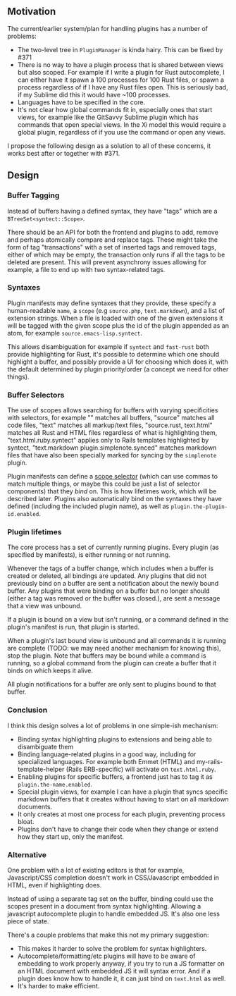 ## Motivation

The current/earlier system/plan for handling plugins has a number of problems:

- The two-level tree in `PluginManager` is kinda hairy. This can be fixed by #371
- There is no way to have a plugin process that is shared between views but also scoped. For example if I write a plugin for Rust autocomplete, I can either have it spawn a 100 processes for 100 Rust files, or spawn a process regardless of if I have any Rust files open. This is seriously bad, if my Sublime did this it would have ~100 processes.
- Languages have to be specified in the core.
- It's not clear how global commands fit in, especially ones that start views, for example like the GitSavvy Sublime plugin which has commands that open special views. In the Xi model this would require a global plugin, regardless of if you use the command or open any views.

I propose the following design as a solution to all of these concerns, it works best after or together with #371.

## Design

### Buffer Tagging

Instead of buffers having a defined syntax, they have "tags" which are a `BTreeSet<syntect::Scope>`.

There should be an API for both the frontend and plugins to add, remove and perhaps atomically compare and replace tags. These might take the form of tag "transactions" with a set of inserted tags and removed tags, either of which may be empty, the transaction only runs if all the tags to be deleted are present. This will prevent asynchrony issues allowing for example, a file to end up with two syntax-related tags.

### Syntaxes

Plugin manifests may define syntaxes that they provide, these specify a human-readable `name`, a `scope` (e.g `source.php`, `text.markdown`), and a list of extension strings. When a file is loaded with one of the given extensions it will be tagged with the given scope plus the id of the plugin appended as an atom, for example `source.emacs-lisp.syntect`.

This allows disambiguation for example if `syntect` and `fast-rust` both provide highlighting for Rust, it's possible to determine which one should highlight a buffer, and possibly provide a UI for choosing which does it, with the default determined by plugin priority/order (a concept we need for other things).

### Buffer Selectors

The use of scopes allows searching for buffers with varying specificities with selectors, for example "" matches all buffers, "source" matches all code files, "text" matches all markup/text files, "source.rust, text.html" matches all Rust and HTML files regardless of what is highlighting them, "text.html.ruby.syntect" applies only to Rails templates highlighted by syntect, "text.markdown plugin.simplenote.synced" matches markdown files that have also been specially marked for syncing by the `simplenote` plugin.

Plugin manifests can define a [scope selector](https://manual.macromates.com/en/scope_selectors) (which can use commas to match multiple things, or maybe this could be just a list of selector components) that they *bind* on. This is how lifetimes work, which will be described later. Plugins also automatically bind on the syntaxes they have defined (including the included plugin name), as well as `plugin.the-plugin-id.enabled`.

### Plugin lifetimes

The core process has a set of currently running plugins. Every plugin (as specified by manifests), is either running or not running.

Whenever the tags of a buffer change, which includes when a buffer is created or deleted, all bindings are updated. Any plugins that did not previously bind on a buffer are sent a notification about the newly bound buffer. Any plugins that were binding on a buffer but no longer should (either a tag was removed or the buffer was closed.), are sent a message that a view was unbound.

If a plugin is bound on a view but isn't running, or a command defined in the plugin's manifest is run, that plugin is started.

When a plugin's last bound view is unbound and all commands it is running are complete (TODO: we may need another mechanism for knowing this), stop the plugin. Note that buffers may be bound while a command is running, so a global command from the plugin can create a buffer that it binds on which keeps it alive.

All plugin notifications for a buffer are only sent to plugins bound to that buffer.

### Conclusion

I think this design solves a lot of problems in one simple-ish mechanism:

- Binding syntax highlighting plugins to extensions and being able to disambiguate them
- Binding language-related plugins in a good way, including for specialized languages. For example both Emmet (HTML) and my-rails-template-helper (Rails ERB-specific) will activate on `text.html.ruby`.
- Enabling plugins for specific buffers, a frontend just has to tag it as `plugin.the-name.enabled`.
- Special plugin views, for example I can have a plugin that syncs specific markdown buffers that it creates without having to start on all markdown documents.
- It only creates at most one process for each plugin, preventing process bloat.
- Plugins don't have to change their code when they change or extend how they start up, only the manifest.

### Alternative

One problem with a lot of existing editors is that for example, Javascript/CSS completion doesn't work in CSS/Javascript embedded in HTML, even if highlighting does.

Instead of using a separate tag set on the buffer, binding could use the scopes present in a document from syntax highlighting. Allowing a javascript autocomplete plugin to handle embedded JS. It's also one less piece of state.

There's a couple problems that make this not my primary suggestion:

- This makes it harder to solve the problem for syntax highlighters.
- Autocomplete/formatting/etc plugins will have to be aware of embedding to work properly anyway, if you try to run a JS formatter on an HTML document with embedded JS it will syntax error. And if a plugin does know how to handle it, it can just bind on `text.html` as well.
- It's harder to make efficient.
